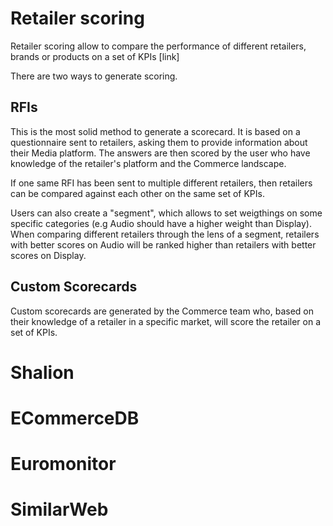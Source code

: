 # Retailer scoring

Retailer scoring allow to compare the performance of different retailers, brands or products on a set of KPIs [link]

There are two ways to generate scoring.

## RFIs

This is the most solid method to generate a scorecard. It is based on a questionnaire sent to retailers, asking them to provide information about their Media platform. The answers are then scored by the user who have knowledge of the retailer's platform and the Commerce landscape.

If one same RFI has been sent to multiple different retailers, then retailers can be compared against each other on the same set of KPIs.

Users can also create a "segment", which allows to set weigthings on some specific categories (e.g Audio should have a higher weight than Display).
When comparing different retailers through the lens of a segment, retailers with better scores on Audio will be ranked higher than retailers with better scores on Display.

## Custom Scorecards

Custom scorecards are generated by the Commerce team who, based on their knowledge of a retailer in a specific market, will score the retailer on a set of KPIs.

# Shalion

# ECommerceDB

# Euromonitor

# SimilarWeb
